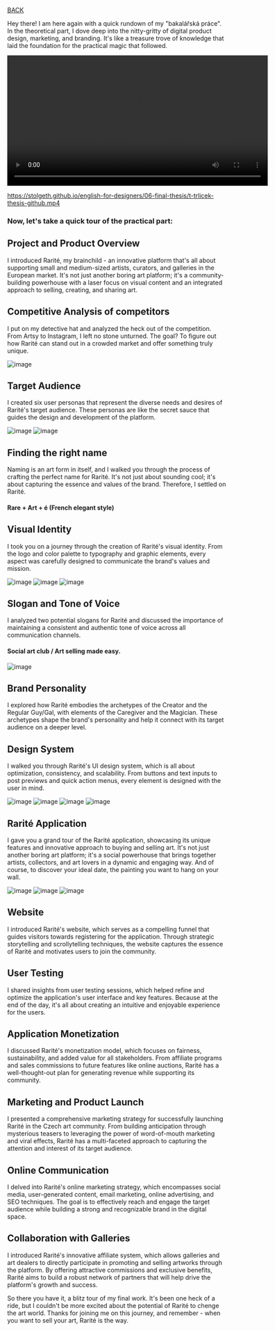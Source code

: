 [BACK](https://stolgeth.github.io/english-for-designers/)

Hey there! I am here again with a quick rundown of my "bakalářská práce". In the theoretical part, I dove deep into the nitty-gritty of digital product design, marketing, and branding. It's like a treasure trove of knowledge that laid the foundation for the practical magic that followed.

<video width="600" controls>
  <source src="https://stolgeth.github.io/english-for-designers/06-final-thesis/t-trlicek-thesis-github.mp4" type="video/mp4">
  Your browser does not support the video tag.
</video>

https://stolgeth.github.io/english-for-designers/06-final-thesis/t-trlicek-thesis-github.mp4

### Now, let's take a quick tour of the practical part:

## Project and Product Overview
I introduced Rarité, my brainchild - an innovative platform that's all about supporting small and medium-sized artists, curators, and galleries in the European market. It's not just another boring art platform; it's a community-building powerhouse with a laser focus on visual content and an integrated approach to selling, creating, and sharing art.

## Competitive Analysis of competitors 
I put on my detective hat and analyzed the heck out of the competition. From Artsy to Instagram, I left no stone unturned. The goal? To figure out how Rarité can stand out in a crowded market and offer something truly unique.

![image](https://github.com/Stolgeth/english-for-designers/assets/133216768/747788a4-67bd-4490-a22b-308d4ddbcd75)


## Target Audience
I created six user personas that represent the diverse needs and desires of Rarité's target audience. These personas are like the secret sauce that guides the design and development of the platform.

![image](https://github.com/Stolgeth/english-for-designers/assets/133216768/d484eb58-f497-4658-a8e8-f86a92a84474)
![image](https://github.com/Stolgeth/english-for-designers/assets/133216768/9bff4b25-e583-4b2a-9c53-eacf383275af)


## Finding the right name
Naming is an art form in itself, and I walked you through the process of crafting the perfect name for Rarité. It's not just about sounding cool; it's about capturing the essence and values of the brand. Therefore, I settled on Rarité. 

#### Rare + Art + é (French elegant style)

## Visual Identity
I took you on a journey through the creation of Rarité's visual identity. From the logo and color palette to typography and graphic elements, every aspect was carefully designed to communicate the brand's values and mission.

![image](https://github.com/Stolgeth/english-for-designers/assets/133216768/74cd30ef-fdd3-4eec-9b7b-632fc20d9cf6)
![image](https://github.com/Stolgeth/english-for-designers/assets/133216768/847516bc-fa67-4d29-895f-19545c4bc558)
![image](https://github.com/Stolgeth/english-for-designers/assets/133216768/643d79ae-d14b-44fa-9048-351e545aee21)

## Slogan and Tone of Voice
I analyzed two potential slogans for Rarité and discussed the importance of maintaining a consistent and authentic tone of voice across all communication channels.

#### Social art club / Art selling made easy.

![image](https://github.com/Stolgeth/english-for-designers/assets/133216768/642a08ba-3ecf-4676-9002-7bb7e4fd1f33)

## Brand Personality
I explored how Rarité embodies the archetypes of the Creator and the Regular Guy/Gal, with elements of the Caregiver and the Magician. These archetypes shape the brand's personality and help it connect with its target audience on a deeper level.

## Design System
I walked you through Rarité's UI design system, which is all about optimization, consistency, and scalability. From buttons and text inputs to post previews and quick action menus, every element is designed with the user in mind.

![image](https://github.com/Stolgeth/english-for-designers/assets/133216768/64530aff-9ddf-4414-aaef-7b8cd5141417)
![image](https://github.com/Stolgeth/english-for-designers/assets/133216768/b2db6b3e-f412-42b2-be9e-8613886c086e)
![image](https://github.com/Stolgeth/english-for-designers/assets/133216768/6ba13753-fa41-43cf-8e1f-bdc384267fe7)
![image](https://github.com/Stolgeth/english-for-designers/assets/133216768/b337cd1a-bd28-4265-a406-647b50f3f507)

## Rarité Application
I gave you a grand tour of the Rarité application, showcasing its unique features and innovative approach to buying and selling art. It's not just another boring art platform; it's a social powerhouse that brings together artists, collectors, and art lovers in a dynamic and engaging way. And of course, to discover your ideal date, the painting you want to hang on your wall.

![image](https://github.com/Stolgeth/english-for-designers/assets/133216768/95516fca-340f-4470-bf86-5ca8d2525b48)
![image](https://github.com/Stolgeth/english-for-designers/assets/133216768/818e2d5f-1e1a-4837-801f-0a08cb6ed3c1)
![image](https://github.com/Stolgeth/english-for-designers/assets/133216768/043c8c91-a9cf-4821-a55a-0e4674138894)

## Website
I introduced Rarité's website, which serves as a compelling funnel that guides visitors towards registering for the application. Through strategic storytelling and scrollytelling techniques, the website captures the essence of Rarité and motivates users to join the community.

## User Testing
I shared insights from user testing sessions, which helped refine and optimize the application's user interface and key features. Because at the end of the day, it's all about creating an intuitive and enjoyable experience for the users.

## Application Monetization
I discussed Rarité's monetization model, which focuses on fairness, sustainability, and added value for all stakeholders. From affiliate programs and sales commissions to future features like online auctions, Rarité has a well-thought-out plan for generating revenue while supporting its community.

## Marketing and Product Launch
I presented a comprehensive marketing strategy for successfully launching Rarité in the Czech art community. From building anticipation through mysterious teasers to leveraging the power of word-of-mouth marketing and viral effects, Rarité has a multi-faceted approach to capturing the attention and interest of its target audience.

## Online Communication
I delved into Rarité's online marketing strategy, which encompasses social media, user-generated content, email marketing, online advertising, and SEO techniques. The goal is to effectively reach and engage the target audience while building a strong and recognizable brand in the digital space.

## Collaboration with Galleries
I introduced Rarité's innovative affiliate system, which allows galleries and art dealers to directly participate in promoting and selling artworks through the platform. By offering attractive commissions and exclusive benefits, Rarité aims to build a robust network of partners that will help drive the platform's growth and success.

So there you have it, a blitz tour of my final work. It's been one heck of a ride, but I couldn't be more excited about the potential of Rarité to chenge the art world. Thanks for joining me on this journey, and remember - when you want to sell your art, Rarité is the way. 
